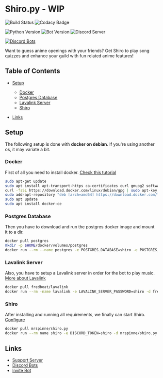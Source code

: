 # Shiro.py - WIP
![Build Status](https://api.travis-ci.org/MrSpinne/Shiro.py.svg?branch=master)
![Codacy Badge](https://api.codacy.com/project/badge/Grade/d668927a72f14c19b23ca9a0ed71fb20)

![Python Version](https://img.shields.io/badge/python-3.7-blue)
![Bot Version](https://img.shields.io/badge/version-1.3-orange)
![Discord Server](https://img.shields.io/discord/600761022089003021)

[![Discord Bots](https://discordbots.org/api/widget/593116701281746955.svg)](https://discordbots.org/bot/593116701281746955)

Want to guess anime openings with your friends? Get Shiro to play song quizzes and enhance your guild with fun related anime features!

## Table of Contents
*   [Setup](#setup)
    *   [Docker](#docker)
    *   [Postgres Database](#postgres-database)
    *   [Lavalink Server](#lavalink-server)
    *   [Shiro](#shiro)
  
*   [Links](#links)

## Setup
The following setup is done with **docker on debian**. If you're using another os, it may variate a bit.

### Docker
First of all you need to install docker. 
[Check this tutorial](https://www.digitalocean.com/community/tutorials/how-to-install-and-use-docker-on-debian-9)
```bash
sudo apt-get update
sudo apt install apt-transport-https ca-certificates curl gnupg2 software-properties-common
curl -fsSL https://download.docker.com/linux/debian/gpg | sudo apt-key add -
sudo add-apt-repository "deb [arch=amd64] https://download.docker.com/linux/debian $(lsb_release -cs) stable"
sudo apt update
sudo apt install docker-ce
```

### Postgres Database
Then you have to download and run the postgres docker image and mount it to a dir.
```bash
docker pull postgres
mkdir -p $HOME/docker/volumes/postgres
docker run --rm --name postgres -e POSTGRES_DATABASE=shiro -e POSTGRES_USER=shiro -e POSTGRES_PASSWORD=shiro -d -v $HOME/docker/volumes/postgres:/var/lib/postgresql/data postgres
```

### Lavalink Server
Also, you have to setup a Lavalink server in order for the bot to play music. [More about Lavalink](https://github.com/Frederikam/Lavalink)
```bash
docker pull fredboat/lavalink
docker run --rm -name lavalink -e LAVALINK_SERVER_PASSWORD=shiro -d fredboat/lavalink
```

### Shiro
After installing and running all requirements, we finally can start Shiro. [Configure]()
```bash
docker pull mrspinne/shiro.py
docker run --rm name shiro -e DISCORD_TOKEN=shiro -d mrspinne/shiro.py
```

## Links
*   [Support Server](https://discord.gg/5z4z8kh)
*   [Discord Bots](https://discordbots.org/bot/593116701281746955)
*   [Invite Bot](https://discordapp.com/oauth2/authorize?client_id=593116701281746955&permissions=3238976&scope=bot)
